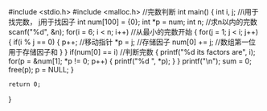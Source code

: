 #include <stdio.h>
#include <malloc.h>
//完数判断
int main()
{
    int i, j;  //i用于找完数， j用于找因子
    int num[100] = {0};
    int *p = num;
    int n;     //求n以内的完数
    scanf("%d", &n);
    for(i = 6; i < n; i++) //从最小的完数开始
    {
      for(j = 1; j < i; j++)
      {
        if(i % j == 0)
        {
           p++; //移动指针
           *p = j; //存储因子
           num[0] += j; //数组第一位用于存储因子和
        }
      }
      if(num[0] == i) //判断完数
      {
        printf("%d its factors are", i);
        for(p = &num[1]; *p != 0; p++)
        {
          printf("%d ", *p);
        }
      }
      printf("\n");
      sum = 0;
      free(p);
      p = NULL;
    }

    return 0;
}
